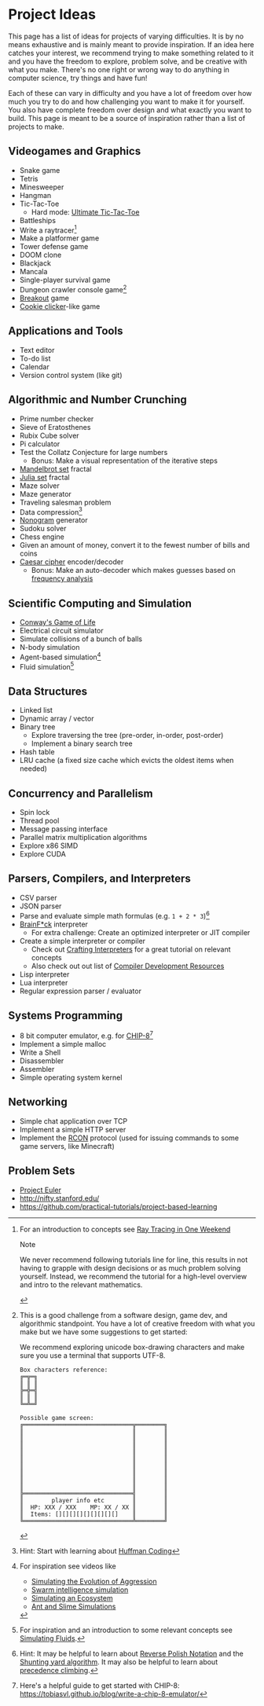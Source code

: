 # Project Ideas

This page has a list of ideas for projects of varying difficulties. It is by no means exhaustive and is mainly meant to
provide inspiration. If an idea here catches your interest, we recommend trying to make something related to it and you
have the freedom to explore, problem solve, and be creative with what you make. There's no one right or wrong way to do
anything in computer science, try things and have fun!

Each of these can vary in difficulty and you have a lot of freedom over how much you try to do and how challenging you
want to make it for yourself. You also have complete freedom over design and what exactly you want to build. This page
is meant to be a source of inspiration rather than a list of projects to make.

## Videogames and Graphics

- Snake game
- Tetris
- Minesweeper
- Hangman
- Tic-Tac-Toe
  - Hard mode: [Ultimate Tic-Tac-Toe](https://en.wikipedia.org/wiki/Ultimate_tic-tac-toe)
- Battleships
- Write a raytracer[^raytracing]
- Make a platformer game
- Tower defense game
- DOOM clone
- Blackjack
- Mancala
- Single-player survival game
- Dungeon crawler console game[^dungeon]
- [Breakout](<https://en.wikipedia.org/wiki/Breakout_(video_game)>) game
- [Cookie clicker](https://orteil.dashnet.org/cookieclicker/)-like game

[^raytracing]:
    For an introduction to concepts see
    [Ray Tracing in One Weekend](https://raytracing.github.io/books/RayTracingInOneWeekend.html)

    > [!NOTE]
    >
    > We never recommend following tutorials line for line, this results in not having to grapple with design decisions
    > or as much problem solving yourself. Instead, we recommend the tutorial for a high-level overview and intro to the
    > relevant mathematics.

[^dungeon]:
    This is a good challenge from a software design, game dev, and algorithmic standpoint. You have a lot of creative
    freedom with what you make but we have some suggestions to get started:

    We recommend exploring unicode box-drawing characters and make sure you use a terminal that supports UTF-8.

    ```
    Box characters reference:
    ╔═╦═╗
    ║ ║ ║
    ╠═╬═╣
    ║ ║ ║
    ╚═╩═╝

    Possible game screen:
    ╔═══════════════════════════════╦════════╗
    ║                               ║        ║
    ║                               ║        ║
    ║                               ║        ║
    ║                               ║        ║
    ║                               ║        ║
    ║                               ║        ║
    ║                               ║        ║
    ║                               ║        ║
    ║                               ║        ║
    ╠═══════════════════════════════╣        ║
    ║        player info etc        ║        ║
    ║  HP: XXX / XXX    MP: XX / XX ║        ║
    ║  Items: [][][][][][][][][]    ║        ║
    ╚═══════════════════════════════╩════════╝
    ```

## Applications and Tools

- Text editor
- To-do list
- Calendar
- Version control system (like git)

## Algorithmic and Number Crunching

- Prime number checker
- Sieve of Eratosthenes
- Rubix Cube solver
- Pi calculator
- Test the Collatz Conjecture for large numbers
  - Bonus: Make a visual representation of the iterative steps
- [Mandelbrot set](https://en.wikipedia.org/wiki/Mandelbrot_set) fractal
- [Julia set](https://en.wikipedia.org/wiki/Julia_set) fractal
- Maze solver
- Maze generator
- Traveling salesman problem
- Data compression[^compression]
- [Nonogram](https://en.wikipedia.org/wiki/Nonogram) generator
- Sudoku solver
- Chess engine
- Given an amount of money, convert it to the fewest number of bills and coins
- [Caesar cipher](https://en.wikipedia.org/wiki/Caesar_cipher) encoder/decoder
  - Bonus: Make an auto-decoder which makes guesses based on
    [frequency analysis](https://en.wikipedia.org/wiki/Frequency_analysis)

[^compression]: Hint: Start with learning about [Huffman Coding](https://en.wikipedia.org/wiki/Huffman_coding)

## Scientific Computing and Simulation

- [Conway's Game of Life](https://en.wikipedia.org/wiki/Conway%27s_Game_of_Life)
- Electrical circuit simulator
- Simulate collisions of a bunch of balls
- N-body simulation
- Agent-based simulation[^agents]
- Fluid simulation[^fluids]

[^agents]: For inspiration see videos like

    - [Simulating the Evolution of Aggression](https://www.youtube.com/watch?v=YNMkADpvO4w)
    - [Swarm intelligence simulation](https://www.youtube.com/watch?v=Yu7sF9rcVJY)
    - [Simulating an Ecosystem](https://www.youtube.com/watch?v=r_It_X7v-1E)
    - [Ant and Slime Simulations](https://www.youtube.com/watch?v=X-iSQQgOd1A)

[^fluids]:
    For inspiration and an introduction to some relevant concepts see
    [Simulating Fluids](https://www.youtube.com/watch?v=rSKMYc1CQHE).

## Data Structures

- Linked list
- Dynamic array / vector
- Binary tree
  - Explore traversing the tree (pre-order, in-order, post-order)
  - Implement a binary search tree
- Hash table
- LRU cache (a fixed size cache which evicts the oldest items when needed)

## Concurrency and Parallelism

- Spin lock
- Thread pool
- Message passing interface
- Parallel matrix multiplication algorithms
- Explore x86 SIMD
- Explore CUDA

## Parsers, Compilers, and Interpreters

- CSV parser
- JSON parser
- Parse and evaluate simple math formulas (e.g. `1 + 2 * 3`)[^expressions]
- [BrainF\*ck](https://en.wikipedia.org/wiki/Brainfuck) interpreter
  - For extra challenge: Create an optimized interpreter or JIT compiler
- Create a simple interpreter or compiler
  - Check out [Crafting Interpreters](https://craftinginterpreters.com/contents.html) for a great tutorial on relevant
    concepts
  - Also check out out list of [Compiler Development Resources](../advanced/compiler-development.md)
- Lisp interpreter
- Lua interpreter
- Regular expression parser / evaluator

[^expressions]:
    Hint: It may be helpful to learn about
    [Reverse Polish Notation](https://en.wikipedia.org/wiki/Reverse_Polish_notation) and the
    [Shunting yard algorithm](https://en.wikipedia.org/wiki/Shunting_yard_algorithm). It may also be helpful to learn
    about [precedence climbing](https://eli.thegreenplace.net/2012/08/02/parsing-expressions-by-precedence-climbing).

## Systems Programming

- 8 bit computer emulator, e.g. for [CHIP-8](https://en.wikipedia.org/wiki/CHIP-8)[^chip-8]
- Implement a simple malloc
- Write a Shell
- Disassembler
- Assembler
- Simple operating system kernel

[^chip-8]: Here's a helpful guide to get started with CHIP-8: https://tobiasvl.github.io/blog/write-a-chip-8-emulator/

## Networking

- Simple chat application over TCP
- Implement a simple HTTP server
- Implement the [RCON](https://developer.valvesoftware.com/wiki/Source_RCON_Protocol) protocol (used for issuing
  commands to some game servers, like Minecraft)

## Problem Sets

- [Project Euler](https://projecteuler.net/)
- http://nifty.stanford.edu/
- https://github.com/practical-tutorials/project-based-learning

